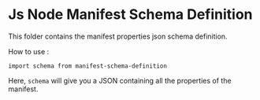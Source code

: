 # Js Node Manifest Schema Definition

This folder contains the manifest properties json schema definition.

How to use :

`import schema from manifest-schema-definition`

Here, `schema` will give you a JSON containing all the properties of the manifest.
